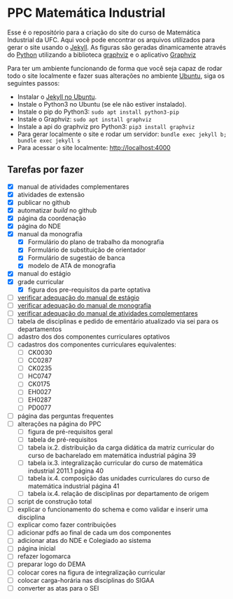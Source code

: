 # PPC Matemática Industrial

Esse é o repositório para a criação do site do curso de Matemática Industrial da UFC.
Aqui você pode encontrar os arquivos utilizados para gerar o site usando o [Jekyll](https://jekyllrb.com).
As figuras são geradas dinamicamente através do [Python](https://www.python.org) utilizando a biblioteca [graphviz](https://github.com/xflr6/graphviz) e o aplicativo [Graphviz](https://graphviz.org)

Para ter um ambiente funcionando de forma que você seja capaz de rodar todo o site localmente e fazer suas alterações no ambiente [Ubuntu](https://ubuntu.com), siga os seguintes passos:

- Instalar o [Jekyll no Ubuntu](https://jekyllrb.com/docs/installation/ubuntu).
- Instale o Python3 no Ubuntu (se ele não estiver instalado).
- Instale o pip do Python3: `sudo apt install python3-pip`
- Instale o Graphviz: `sudo apt install graphviz`
- Instale a api do graphviz pro Python3: `pip3 install graphviz`
- Para gerar localmente o site e rodar um servidor: `bundle exec jekyll b; bundle exec jekyll s`
- Para acessar o site localmente: <http://localhost:4000>

## Tarefas por fazer

- [X] manual de atividades complementares
- [X] atividades de extensão
- [X] publicar no github
- [X] automatizar *build* no github
- [X] página da coordenação
- [X] página do NDE
- [X] manual da monografia
  - [X] Formulário do plano de trabalho da monografia
  - [X] Formulário de substituição de orientador
  - [X] Formulário de sugestão de banca
  - [X] modelo de ATA de monografia
- [X] manual do estágio
- [X] grade curricular
  - [X] figura dos pre-requisitos da parte optativa
- [ ] [verificar adequação do manual de estágio](arquivos-apoio/adequacao-estagio.md)
- [ ] [verificar adequação do manual de monografia](arquivos-apoio/adequacao-monografia.md)
- [ ] [verificar adequação do manual de atividades complementares](arquivos-apoio/adequacao-atividades-complementares.md)
- [ ] tabela de disciplinas e pedido de ementário atualizado via sei para os departamentos
- [ ] adastro dos dos componentes curriculares optativos
- [ ] cadastros dos componentes curriculares equivalentes:
  - [ ] CK0030
  - [ ] CC0287
  - [ ] CK0235
  - [ ] HC0747
  - [ ] CK0175
  - [ ] EH0027
  - [ ] EH0287
  - [ ] PD0077
- [ ] página das perguntas frequentes
- [ ] alterações na página do PPC
  - [ ] figura de pré-requisitos geral
  - [ ] tabela de pré-requisitos
  - [ ] tabela ix.2. distribuição da carga didática da matriz curricular do curso de bacharelado em matemática industrial página 39
  - [ ] tabela ix.3. integralização curricular do curso de matemática industrial 2011.1 página 40
  - [ ] tabela ix.4. composição das unidades curriculares do curso de matemática industrial página 41
  - [ ] tabela ix.4. relação de disciplinas por departamento de origem
- [ ] script de construção total
- [ ] explicar o funcionamento do schema e como validar e inserir uma disciplina
- [ ] explicar como fazer contribuições
- [ ] adicionar pdfs ao final de cada um dos componentes
- [ ] adicionar atas do NDE e Colegiado ao sistema
- [ ] página inicial
- [ ] refazer logomarca
- [ ] preparar logo do DEMA
- [ ] colocar cores na figura de integralização curricular
- [ ] colocar carga-horária nas disciplinas do SIGAA
- [ ] converter as atas para o SEI
